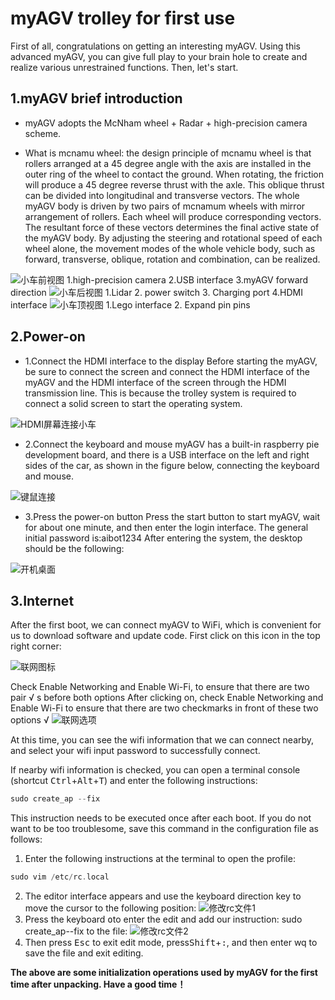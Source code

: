 # myAGV trolley for first use
First of all, congratulations on getting an interesting myAGV.
Using this advanced myAGV, you can give full play to your brain hole to create and realize various unrestrained functions.
Then, let's start.


## 1.myAGV brief introduction

* myAGV adopts the McNham wheel + Radar + high-precision camera scheme.

* What is mcnamu wheel: the design principle of mcnamu wheel is that rollers arranged at a 45 degree angle with the axis are installed in the outer ring of the wheel to contact the ground. When rotating, the friction will produce a 45 degree reverse thrust with the axle. This oblique thrust can be divided into longitudinal and transverse vectors. The whole myAGV body is driven by two pairs of mcnamum wheels with mirror arrangement of rollers. Each wheel will produce corresponding vectors. The resultant force of these vectors determines the final active state of the myAGV body. By adjusting the steering and rotational speed of each wheel alone, the movement modes of the whole vehicle body, such as forward, transverse, oblique, rotation and combination, can be realized.

![小车前视图](../image/小车初次使用/小车前视图.png)
1.high-precision camera 2.USB interface 3.myAGV forward direction
![小车后视图](../image/小车初次使用/小车后视图.png)
1.Lidar 2. power switch 3. Charging port 4.HDMI interface
![小车顶视图](../image/小车初次使用/小车顶视图.png)
1.Lego interface 2. Expand pin pins


## 2.Power-on 
* 1.Connect the HDMI interface to the display
Before starting the myAGV, be sure to connect the screen and connect the HDMI interface of the myAGV and the HDMI interface of the screen through the HDMI transmission line. This is because the trolley system is required to connect a solid screen to start the operating system.

![HDMI屏幕连接小车](../image/小车初次使用/hdmi连接.png)

* 2.Connect the keyboard and mouse
myAGV has a built-in raspberry pie development board, and there is a USB interface on the left and right sides of the car, as shown in the figure below, connecting the keyboard and mouse.

![键鼠连接](../image/小车初次使用/键鼠连接.png)

* 3.Press the power-on button
Press the start button to start myAGV, wait for about one minute, and then enter the login interface. The general initial password is:aibot1234
After entering the system, the desktop should be the following:

![开机桌面](../image/小车初次使用/开机桌面.png)

## 3.Internet

After the first boot, we can connect myAGV to WiFi, which is convenient for us to download software and update code.
First click on this icon in the top right corner:

![联网图标](../image/小车初次使用/联网图标.png)

Check Enable Networking and Enable Wi-Fi, to ensure that there are two pair √ s before both options
After clicking on, check Enable Networking and Enable Wi-Fi to ensure that there are two checkmarks in front of these two options √
![联网选项](../image/小车初次使用/联网选项.png)

At this time, you can see the wifi information that we can connect nearby, and select your wifi input password to successfully connect.

If nearby wifi information is checked, you can open a terminal console (shortcut <kbd>Ctrl</kbd>+<kbd>Alt</kbd>+<kbd>T</kbd>) and enter the following instructions:

```c
sudo create_ap --fix
```
This instruction needs to be executed once after each boot. If you do not want to be too troublesome, save this command in the configuration file as follows:
1. Enter the following instructions at the terminal to open the profile:
```c
sudo vim /etc/rc.local 
```
2. The editor interface appears and use the keyboard direction key to move the cursor to the following position:
![修改rc文件1](../image/小车初次使用/修改rc1.png)
3. Press the keyboard <kbd>o</kbd>to enter the edit and add our instruction: sudo create_ap--fix to the file:
![修改rc文件2](../image/小车初次使用/修改rc2.png)
4. Then press <kbd>Esc</kbd> to exit edit mode, press<kbd>Shift</kbd>+<kbd>:</kbd>, and then enter wq to save the file and exit editing.

**The above are some initialization operations used by myAGV for the first time after unpacking. Have a good time！**
